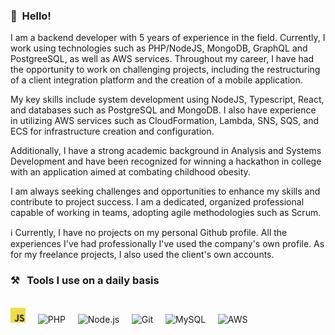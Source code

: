 ### 👋&nbsp;&nbsp;Hello!

I am a backend developer with 5 years of experience in the field. Currently, I work using technologies such as PHP/NodeJS, MongoDB, GraphQL and PostgreeSQL, as well as AWS services. Throughout my career, I have had the opportunity to work on challenging projects, including the restructuring of a client integration platform and the creation of a mobile application.

My key skills include system development using NodeJS, Typescript, React, and databases such as PostgreSQL and MongoDB. I also have experience in utilizing AWS services such as CloudFormation, Lambda, SNS, SQS, and ECS for infrastructure creation and configuration.

Additionally, I have a strong academic background in Analysis and Systems Development and have been recognized for winning a hackathon in college with an application aimed at combating childhood obesity.

I am always seeking challenges and opportunities to enhance my skills and contribute to project success. I am a dedicated, organized professional capable of working in teams, adopting agile methodologies such as Scrum.

ℹ️ Currently, I have no projects on my personal Github profile. All the experiences I've had professionally I've used the company's own profile. As for my freelance projects, I also used the client's own accounts.

### ⚒&nbsp;&nbsp;&nbsp;Tools I use on a daily basis
<br><img alt="JavaScript" title="JavaScript" src="https://raw.githubusercontent.com/voodootikigod/logo.js/master/js.png" height="24">&nbsp;&nbsp;&nbsp;&nbsp;
<img alt="PHP" title="PHP" src="https://www.php.net/images/logos/new-php-logo.svg" height="24">&nbsp;&nbsp;&nbsp;&nbsp;
<img alt="Node.js" title="Node.js" src="https://img.icons8.com/color/452/nodejs.png" height="24">&nbsp;&nbsp;&nbsp;&nbsp;
<img alt="Git" title="Git" src="https://upload.wikimedia.org/wikipedia/commons/thumb/3/3f/Git_icon.svg/1024px-Git_icon.svg.png" height="24">&nbsp;&nbsp;&nbsp;&nbsp;
<img alt="MySQL" title="MySQL" src="https://www.mysql.com/common/logos/logo-mysql-170x115.png" height="24">&nbsp;&nbsp;&nbsp;&nbsp;
<img alt="AWS" title="AWS" src="https://twoearsonemouthnet.files.wordpress.com/2017/11/icon-cloud-aws.png" height="24">&nbsp;&nbsp;&nbsp;&nbsp;<br><br>

